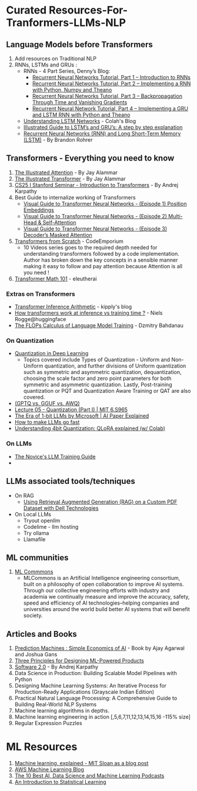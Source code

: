 # Curated Resources-For-Tranformers-LLMs-NLP
## Language Models before Transformers
  1) Add resources on Traditional NLP
  2) RNNs, LSTMs and GRUs :
     * RNNs - 4 Part Series, Denny’s Blog:
       * [Recurrent Neural Networks Tutorial, Part 1 – Introduction to RNNs](https://dennybritz.com/posts/wildml/recurrent-neural-networks-tutorial-part-1/)
       * [Recurrent Neural Networks Tutorial, Part 2 – Implementing a RNN with Python, Numpy and Theano](https://dennybritz.com/posts/wildml/recurrent-neural-networks-tutorial-part-2/)
       * [Recurrent Neural Networks Tutorial, Part 3 – Backpropagation Through Time and Vanishing Gradients](https://dennybritz.com/posts/wildml/recurrent-neural-networks-tutorial-part-3/)
       * [Recurrent Neural Network Tutorial, Part 4 – Implementing a GRU and LSTM RNN with Python and Theano](https://dennybritz.com/posts/wildml/recurrent-neural-networks-tutorial-part-4/)
     * [Understanding LSTM Networks](https://colah.github.io/posts/2015-08-Understanding-LSTMs/) - Colah's Blog
     * [Illustrated Guide to LSTM’s and GRU’s: A step by step explanation](https://towardsdatascience.com/illustrated-guide-to-lstms-and-gru-s-a-step-by-step-explanation-44e9eb85bf21)
     * [Recurrent Neural Networks (RNN) and Long Short-Term Memory (LSTM)](https://www.youtube.com/watch?v=WCUNPb-5EYI) - By Brandon Rohrer


## Transformers - Everything you need to know
  1) [The Illustrated Attention](https://jalammar.github.io/visualizing-neural-machine-translation-mechanics-of-seq2seq-models-with-attention/) - By Jay Alammar
  2) [The Illustrated Transformer](https://jalammar.github.io/illustrated-transformer/) - By Jay Alammar
  3) [CS25 I Stanford Seminar - Introduction to Transformers](https://www.youtube.com/watch?v=XfpMkf4rD6E) - By Andrej Karpathy
  4) Best Guide to internalize working of Transformers
     * [Visual Guide to Transformer Neural Networks - (Episode 1) Position Embeddings](https://www.youtube.com/watch?v=dichIcUZfOw&t=16s)
     * [Visual Guide to Transformer Neural Networks - (Episode 2) Multi-Head & Self-Attention](https://www.youtube.com/watch?v=mMa2PmYJlCo&t=4s)
     * [Visual Guide to Transformer Neural Networks - (Episode 3) Decoder’s Masked Attention](https://www.youtube.com/watch?v=gJ9kaJsE78k)
  5) [Transformers from Scratch](https://www.youtube.com/watch?v=QCJQG4DuHT0&list=PLTl9hO2Oobd97qfWC40gOSU8C0iu0m2l4) - CodeEmporium
     * 10 Videos series goes to the required depth needed for understanding transformers followed by a code implementation. Author has broken down the key concepts
       in a sensible manner making it easy to follow and pay attention because Attention is all you need !
  6)  [Transformer Math 101](https://blog.eleuther.ai/transformer-math/) - eleutherai

### Extras on Transformers
  * [Transformer Inference Arithmetic](https://kipp.ly/transformer-inference-arithmetic/) - kipply's blog
  * [How transformers work at inference vs training time ?](https://www.youtube.com/watch?v=IGu7ivuy1Ag) - Niels Rogge@huggingface
  * [The FLOPs Calculus of Language Model Training](https://medium.com/@dzmitrybahdanau/the-flops-calculus-of-language-model-training-3b19c1f025e4) - Dzmitry Bahdanau


### On Quantization
  * [Quantization in Deep Learning](https://www.youtube.com/watch?v=UQlsqdwCQdc)
    * Topics covered include Types of Quantization - Uniform and Non-Uniform quantization, and further divisions of Uniform quantization such as symmetric and asymmetric quantization, dequantization, choosing the scale factor and zero point parameters for both symmetric and asymmetric quantization. Lastly, Post-training quantization or PQT and Quantization Aware Training or QAT are also covered.
  * [(GPTQ vs. GGUF vs. AWQ)](https://www.youtube.com/watch?v=mNE_d-C82lI&pp=ygUUcXVhbnRpemF0aW9uIG9mIGxsbXM%3D)
  * [Lecture 05 - Quantization (Part I) | MIT 6.S965](https://www.youtube.com/watch?v=AlASZb93rrc&pp=ygUUcXVhbnRpemF0aW9uIG9mIGxsbXM%3D)
  * [The Era of 1-bit LLMs by Microsoft | AI Paper Explained](https://www.youtube.com/watch?v=ZpxQec_3t38&pp=ygUUcXVhbnRpemF0aW9uIG9mIGxsbXM%3D)
  * [How to make LLMs go fast](https://vgel.me/posts/faster-inference/)
  * [Understanding 4bit Quantization: QLoRA explained (w/ Colab)](https://www.youtube.com/watch?v=TPcXVJ1VSRI&pp=ygUUcXVhbnRpemF0aW9uIG9mIGxsbXM%3D)

### On LLMs
* [The Novice's LLM Training Guide](https://rentry.org/llm-training)
* 
## LLMs associated tools/techniques
  * On RAG
    * [Using Retrieval Augmented Generation (RAG) on a Custom PDF Dataset with Dell Technologies](https://volumes.blog/2023/12/04/using-retrieval-augmented-generation-rag-on-a-custom-pdf-dataset-with-dell-technologies/)
  * On Local LLMs
    * Tryout openllm
    * Codelime - llm hosting
    * Try ollama
    * Llamafile


## ML communities
  1) [ML Commmons](https://mlcommons.org/)
     * MLCommons is an Artificial Intelligence engineering consortium, built on a philosophy of open collaboration to improve AI systems. Through our collective engineering efforts with industry and academia we continually measure and improve the accuracy, safety, speed and efficiency of AI technologies–helping companies and universities around the world build better AI systems that will benefit society. 

## Articles and Books
  1) [Prediction Machines : Simple Economics of AI](https://www.predictionmachines.ai/) - Book by Ajay Agarwal and Joshua Gans
  2) [Three Principles for Designing ML-Powered Products](https://spotify.design/article/three-principles-for-designing-ml-powered-products)
  3) [Software 2.0](https://karpathy.medium.com/software-2-0-a64152b37c35) - By Andrej Karpathy
  4) Data Science in Production: Building Scalable Model Pipelines with Python
  5) Designing Machine Learning Systems: An Iterative Process for Production-Ready Applications (Grayscale Indian Edition)
  6) Practical Natural Language Processing: A Comprehensive Guide to Building Real-World NLP Systems
  7) Machine learning algorithms in depths.
  8) Machine learning engineering in action [,5,6,7,11,12,13,14,15,16 -115% size]
  9) Regular Expression Puzzles

# ML Resources
  1) [Machine learning, explained - MIT Sloan as a blog post](https://mitsloan.mit.edu/ideas-made-to-matter/machine-learning-explained)
  2) [AWS Machine Learning Blog](https://aws.amazon.com/blogs/machine-learning/)
  3) [The 10 Best AI, Data Science and Machine Learning Podcasts](https://medium.com/startup-grind/the-10-best-ai-data-science-and-machine-learning-podcasts-d7495cfb127c)
  4) [An Introduction to Statistical Learning](https://www.statlearning.com/)

